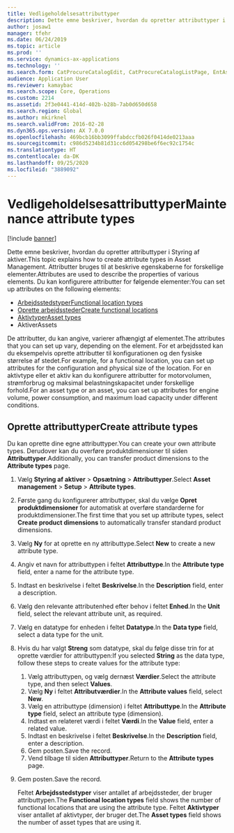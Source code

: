 ```yaml
---
title: Vedligeholdelsesattributtyper
description: Dette emne beskriver, hvordan du opretter attributtyper i Styring af aktiver.
author: josaw1
manager: tfehr
ms.date: 06/24/2019
ms.topic: article
ms.prod: ''
ms.service: dynamics-ax-applications
ms.technology: ''
ms.search.form: CatProcureCatalogEdit, CatProcureCatalogListPage, EntAssetFunctionalLocationTypeCopy, EntAssetAttributeType, EntAssetAttributeTypeValue, EntAssetFunctionalLocationType
audience: Application User
ms.reviewer: kamaybac
ms.search.scope: Core, Operations
ms.custom: 2214
ms.assetid: 2f3e0441-414d-402b-b28b-7ab0d650d658
ms.search.region: Global
ms.author: mkirknel
ms.search.validFrom: 2016-02-28
ms.dyn365.ops.version: AX 7.0.0
ms.openlocfilehash: 469bcb16bb3099ffabdccfb026f0414de0213aaa
ms.sourcegitcommit: c986d5234b81d31cc6d054298be6f6ec92c1754c
ms.translationtype: HT
ms.contentlocale: da-DK
ms.lasthandoff: 09/25/2020
ms.locfileid: "3889092"
---
```

# <a name="maintenance-attribute-types"></a><span data-ttu-id="75001-103">Vedligeholdelsesattributtyper</span><span class="sxs-lookup"><span data-stu-id="75001-103">Maintenance attribute types</span></span>

[!include [banner](../../includes/banner.md)]

 

<span data-ttu-id="75001-104">Dette emne beskriver, hvordan du opretter attributtyper i Styring af aktiver.</span><span class="sxs-lookup"><span data-stu-id="75001-104">This topic explains how to create attribute types in Asset Management.</span></span> <span data-ttu-id="75001-105">Attributter bruges til at beskrive egenskaberne for forskellige elementer.</span><span class="sxs-lookup"><span data-stu-id="75001-105">Attributes are used to describe the properties of various elements.</span></span> <span data-ttu-id="75001-106">Du kan konfigurere attributter for følgende elementer:</span><span class="sxs-lookup"><span data-stu-id="75001-106">You can set up attributes on the following elements:</span></span>

- [<span data-ttu-id="75001-107">Arbejdsstedstyper</span><span class="sxs-lookup"><span data-stu-id="75001-107">Functional location types</span></span>](../setup-for-functional-locations/functional-location-types.md)
- [<span data-ttu-id="75001-108">Oprette arbejdssteder</span><span class="sxs-lookup"><span data-stu-id="75001-108">Create functional locations</span></span>](../functional-locations/create-functional-locations.md)
- [<span data-ttu-id="75001-109">Aktivtyper</span><span class="sxs-lookup"><span data-stu-id="75001-109">Asset types</span></span>](../setup-for-objects/object-types.md)
- <span data-ttu-id="75001-110">Aktiver</span><span class="sxs-lookup"><span data-stu-id="75001-110">Assets</span></span>

<span data-ttu-id="75001-111">De attributter, du kan angive, varierer afhængigt af elementet.</span><span class="sxs-lookup"><span data-stu-id="75001-111">The attributes that you can set up vary, depending on the element.</span></span> <span data-ttu-id="75001-112">For et arbejdssted kan du eksempelvis oprette attributter til konfigurationen og den fysiske størrelse af stedet.</span><span class="sxs-lookup"><span data-stu-id="75001-112">For example, for a functional location, you can set up attributes for the configuration and physical size of the location.</span></span> <span data-ttu-id="75001-113">For en aktivtype eller et aktiv kan du konfigurere attributter for motorvolumen, strømforbrug og maksimal belastningskapacitet under forskellige forhold.</span><span class="sxs-lookup"><span data-stu-id="75001-113">For an asset type or an asset, you can set up attributes for engine volume, power consumption, and maximum load capacity under different conditions.</span></span>

## <a name="create-attribute-types"></a><span data-ttu-id="75001-114">Oprette attributtyper</span><span class="sxs-lookup"><span data-stu-id="75001-114">Create attribute types</span></span>

<span data-ttu-id="75001-115">Du kan oprette dine egne attributtyper.</span><span class="sxs-lookup"><span data-stu-id="75001-115">You can create your own attribute types.</span></span> <span data-ttu-id="75001-116">Derudover kan du overføre produktdimensioner til siden **Attributtyper**.</span><span class="sxs-lookup"><span data-stu-id="75001-116">Additionally, you can transfer product dimensions to the **Attribute types** page.</span></span>

1. <span data-ttu-id="75001-117">Vælg **Styring af aktiver** \> **Opsætning** \> **Attributtyper**.</span><span class="sxs-lookup"><span data-stu-id="75001-117">Select **Asset management** \> **Setup** \> **Attribute types**.</span></span>
2. <span data-ttu-id="75001-118">Første gang du konfigurerer attributtyper, skal du vælge **Opret produktdimensioner** for automatisk at overføre standarderne for produktdimensioner.</span><span class="sxs-lookup"><span data-stu-id="75001-118">The first time that you set up attribute types, select **Create product dimensions** to automatically transfer standard product dimensions.</span></span>
3. <span data-ttu-id="75001-119">Vælg **Ny** for at oprette en ny attributtype.</span><span class="sxs-lookup"><span data-stu-id="75001-119">Select **New** to create a new attribute type.</span></span>
4. <span data-ttu-id="75001-120">Angiv et navn for attributtypen i feltet **Attributtype**.</span><span class="sxs-lookup"><span data-stu-id="75001-120">In the **Attribute type** field, enter a name for the attribute type.</span></span>
5. <span data-ttu-id="75001-121">Indtast en beskrivelse i feltet **Beskrivelse**.</span><span class="sxs-lookup"><span data-stu-id="75001-121">In the **Description** field, enter a description.</span></span>
6. <span data-ttu-id="75001-122">Vælg den relevante attributenhed efter behov i feltet **Enhed**.</span><span class="sxs-lookup"><span data-stu-id="75001-122">In the **Unit** field, select the relevant attribute unit, as required.</span></span>
7. <span data-ttu-id="75001-123">Vælg en datatype for enheden i feltet **Datatype**.</span><span class="sxs-lookup"><span data-stu-id="75001-123">In the **Data type** field, select a data type for the unit.</span></span>
8. <span data-ttu-id="75001-124">Hvis du har valgt **Streng** som datatype, skal du følge disse trin for at oprette værdier for attributtypen:</span><span class="sxs-lookup"><span data-stu-id="75001-124">If you selected **String** as the data type, follow these steps to create values for the attribute type:</span></span>

    1. <span data-ttu-id="75001-125">Vælg attributtypen, og vælg dernæst **Værdier**.</span><span class="sxs-lookup"><span data-stu-id="75001-125">Select the attribute type, and then select **Values**.</span></span>
    2. <span data-ttu-id="75001-126">Vælg **Ny** i feltet **Attributværdier**.</span><span class="sxs-lookup"><span data-stu-id="75001-126">In the **Attribute values** field, select **New**.</span></span>
    3. <span data-ttu-id="75001-127">Vælg en attributtype (dimension) i feltet **Attributtype**.</span><span class="sxs-lookup"><span data-stu-id="75001-127">In the **Attribute type** field, select an attribute type (dimension).</span></span>
    4. <span data-ttu-id="75001-128">Indtast en relateret værdi i feltet **Værdi**.</span><span class="sxs-lookup"><span data-stu-id="75001-128">In the **Value** field, enter a related value.</span></span>
    5. <span data-ttu-id="75001-129">Indtast en beskrivelse i feltet **Beskrivelse**.</span><span class="sxs-lookup"><span data-stu-id="75001-129">In the **Description** field, enter a description.</span></span>
    6. <span data-ttu-id="75001-130">Gem posten.</span><span class="sxs-lookup"><span data-stu-id="75001-130">Save the record.</span></span>
    7. <span data-ttu-id="75001-131">Vend tilbage til siden **Attributtyper**.</span><span class="sxs-lookup"><span data-stu-id="75001-131">Return to the **Attribute types** page.</span></span>

9. <span data-ttu-id="75001-132">Gem posten.</span><span class="sxs-lookup"><span data-stu-id="75001-132">Save the record.</span></span>

    <span data-ttu-id="75001-133">Feltet **Arbejdsstedstyper** viser antallet af arbejdssteder, der bruger attributtypen.</span><span class="sxs-lookup"><span data-stu-id="75001-133">The **Functional location types** field shows the number of functional locations that are using the attribute type.</span></span> <span data-ttu-id="75001-134">Feltet **Aktivtyper** viser antallet af aktivtyper, der bruger det.</span><span class="sxs-lookup"><span data-stu-id="75001-134">The **Asset types** field shows the number of asset types that are using it.</span></span>
